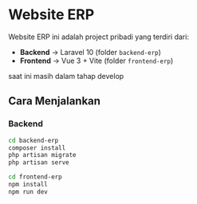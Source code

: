 # Website ERP

Website ERP ini adalah project pribadi yang terdiri dari:
- **Backend** → Laravel 10 (folder `backend-erp`)
- **Frontend** → Vue 3 + Vite (folder `frontend-erp`)

saat ini masih dalam tahap develop
## Cara Menjalankan
### Backend
```bash
cd backend-erp
composer install
php artisan migrate
php artisan serve

cd frontend-erp
npm install
npm run dev

